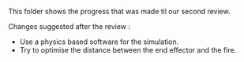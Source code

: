 This folder shows the progress that was made til our second review. 

Changes suggested after the review :
- Use a physics based software for the simulation.
- Try to optimise the distance between the end effector and the fire.